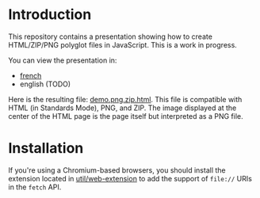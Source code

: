 # Introduction

This repository contains a presentation showing how to create HTML/ZIP/PNG polyglot files in JavaScript. This is a work in progress.

You can view the presentation in:
 - [french](https://gildas-lormeau.github.io/Polyglot-HTML-ZIP-PNG/fr-FR/)
 - english (TODO)
 
Here is the resulting file: [demo.png.zip.html](https://github.com/gildas-lormeau/Polyglot-HTML-ZIP-PNG/raw/main/demo.png.zip.html). This file is compatible with HTML (in Standards Mode), PNG, and ZIP. The image displayed at the center of the HTML page is the page itself but interpreted as a PNG file.

# Installation

If you're using a Chromium-based browsers, you should install the extension located in [util/web-extension](https://github.com/gildas-lormeau/Polyglot-HTML-ZIP-PNG/tree/main/util/web-extension) to add the support of `file://` URIs in the `fetch` API.
